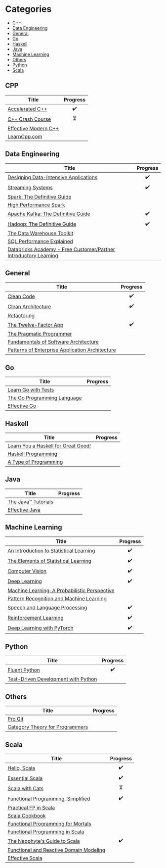 # Categories

* [C++](#cpp)
* [Data Engineering](#data-engineering)
* [General](#general)
* [Go](#go)
* [Haskell](#haskell)
* [Java](#java)
* [Machine Learning](#machine-learning)
* [Others](#others)
* [Python](#python)
* [Scala](#scala)

## CPP

| Title                                                                                               | Progress                 |
| --------------------------------------------------------------------------------------------------- | :----------------------: |
| [Accelerated C++](https://www.amazon.com/Accelerated-C-Practical-Programming-Example/dp/020170353X) | :heavy_check_mark:       |
| [C++ Crash Course](https://nostarch.com/cppcrashcourse)                                             | :hourglass_flowing_sand: |
| [Effective Modern C++](https://www.oreilly.com/library/view/effective-modern-c/9781491908419)       |                          |
| [LearnCpp.com](https://learncpp.com/)                                                               |                          |

## Data Engineering

| Title                                                                                                              | Progress           |
| ------------------------------------------------------------------------------------------------------------------ | :----------------: |
| [Designing Data-Intensive Applications](https://dataintensive.net/)                                                | :heavy_check_mark: |
| [Streaming Systems](http://streamingsystems.net/)                                                                  | :heavy_check_mark: |
| [Spark: The Definitive Guide](https://www.oreilly.com/library/view/spark-the-definitive/9781491912201/)            |                    |
| [High Performance Spark](https://www.oreilly.com/library/view/high-performance-spark/9781491943199/)               |                    |
| [Apache Kafka: The Definitive Guide](https://www.confluent.io/resources/kafka-the-definitive-guide/)               | :heavy_check_mark: |
| [Hadoop: The Definitive Guide](https://www.oreilly.com/library/view/hadoop-the-definitive/9781491901687/)          | :heavy_check_mark: |
| [The Data Warehouse Toolkit](https://www.amazon.com/Data-Warehouse-Toolkit-Definitive-Dimensional/dp/1118530802)   |                    |
| [SQL Performance Explained](https://use-the-index-luke.com/)                                                       |                    |
| [Databricks Academy - Free Customer/Partner Introductory Learning](https://academy.databricks.com)                 |                    |

## General

| Title                                                                                                                                          | Progress           |
| ---------------------------------------------------------------------------------------------------------------------------------------------- | :----------------: |
| [Clean Code](https://www.amazon.com/Clean-Code-Handbook-Software-Craftsmanship/dp/0132350882)                                                  | :heavy_check_mark: |
| [Clean Architecture](https://www.amazon.com/Clean-Architecture-Craftsmans-Software-Structure/dp/0134494164)                                    | :heavy_check_mark: |
| [Refactoring](https://www.amazon.com/Refactoring-Improving-Existing-Addison-Wesley-Signature-ebook/dp/B07LCM8RG2)                              |                    |
| [The Twelve-Factor App](https://12factor.net/)                                                                                                 | :heavy_check_mark: |
| [The Pragmatic Programmer](https://pragprog.com/book/tpp20/the-pragmatic-programmer-20th-anniversary-edition)                                  |                    | 
| [Fundamentals of Software Architecture](https://www.amazon.com/Fundamentals-Software-Architecture-Comprehensive-Characteristics/dp/1492043451) |                    | 
| [Patterns of Enterprise Application Architecture](https://www.amazon.com/Patterns-Enterprise-Application-Architecture-Martin/dp/0321127420)    |                    | 


## Go

| Title                                                               | Progress           |
| ------------------------------------------------------------------- | :----------------: |
| [Learn Go with Tests](https://quii.gitbook.io/learn-go-with-tests/) |                    |
| [The Go Programming Language](http://www.gopl.io/)                  |                    |
| [Effective Go](https://golang.org/doc/effective_go.html)            |                    |

## Haskell

| Title                                                               | Progress           |
| ------------------------------------------------------------------- | :----------------: |
| [Learn You a Haskell for Great Good!](http://learnyouahaskell.com/) |                    |
| [Haskell Programming](http://haskellbook.com/)                      |                    |
| [A Type of Programming](https://atypeofprogramming.com/)            |                    |

## Java

| Title                                                                                    | Progress |
| ---------------------------------------------------------------------------------------- | :------: |
| [The Java™ Tutorials](https://docs.oracle.com/javase/tutorial/)                          |          |
| [Effective Java](https://www.oreilly.com/library/view/effective-java-3rd/9780134686097/) |          |

## Machine Learning

| Title                                                                                                                                                                                   | Progress           |
| --------------------------------------------------------------------------------------------------------------------------------------------------------------------------------------- | :----------------: |
| [An Introduction to Statistical Learning](http://faculty.marshall.usc.edu/gareth-james/ISL/)                                                                                            | :heavy_check_mark: |
| [The Elements of Statistical Learning](https://web.stanford.edu/~hastie/ElemStatLearn/)                                                                                                 | :heavy_check_mark: |
| [Computer Vision](http://szeliski.org/Book/drafts/SzeliskiBook_20100903_draft.pdf)                                                                                                      | :heavy_check_mark: |
| [Deep Learning](http://www.deeplearningbook.org/)                                                                                                                                       | :heavy_check_mark: |
| [Machine Learning: A Probabilistic Perspective](https://www.amazon.com/Machine-Learning-Probabilistic-Perspective-Computation/dp/0262018020)                                            |                    |
| [Pattern Recognition and Machine Learning](http://users.isr.ist.utl.pt/~wurmd/Livros/school/Bishop%20-%20Pattern%20Recognition%20And%20Machine%20Learning%20-%20Springer%20%202006.pdf) |                    |
| [Speech and Language Processing](https://web.stanford.edu/~jurafsky/slp3/)                                                                                                              | :heavy_check_mark: |
| [Reinforcement Learning](http://incompleteideas.net/book/the-book.html)                                                                                                                 | :heavy_check_mark: |
| [Deep Learning with PyTorch](https://pytorch.org/deep-learning-with-pytorch)                                                                                                            | :heavy_check_mark: |

## Python

| Title                                                                      | Progress           |
| -------------------------------------------------------------------------- | :----------------: |
| [Fluent Python](http://shop.oreilly.com/product/0636920032519.do)          | :heavy_check_mark: |
| [Test-Driven Development with Python](https://www.obeythetestinggoat.com/) |                    |

## Others

| Title                                                                           | Progress           |
| ------------------------------------------------------------------------------- | :----------------: |
| [Pro Git](https://git-scm.com/book/en/v2)                                       |                    |
| [Category Theory for Programmers](https://github.com/hmemcpy/milewski-ctfp-pdf) |                    |

## Scala

| Title                                                                                                            | Progress                 |
| ---------------------------------------------------------------------------------------------------------------- | :----------------------: |
| [Hello, Scala](https://hello-scala.com/)                                                                         | :heavy_check_mark:       |
| [Essential Scala](https://underscore.io/books/essential-scala/)                                                  | :heavy_check_mark:       |
| [Scala with Cats](https://underscore.io/books/scala-with-cats/)                                                  | :hourglass_flowing_sand: |
| [Functional Programming, Simplified](https://alvinalexander.com/scala/functional-programming-simplified-book)    | :heavy_check_mark:       |
| [Practical FP in Scala](https://leanpub.com/pfp-scala)                                                           |                          |
| [Scala Cookbook](https://www.amazon.com/Scala-Cookbook-Object-Oriented-Functional-Programming/dp/1449339611)     |                          |
| [Functional Programming for Mortals](https://leanpub.com/fpmortals)                                              |                          |
| [Functional Programming in Scala](https://www.manning.com/books/functional-programming-in-scala)                 |                          |
| [The Neophyte's Guide to Scala](https://danielwestheide.com/books/the-neophytes-guide-to-scala/)                 | :heavy_check_mark:       |
| [Functional and Reactive Domain Modeling](https://www.manning.com/books/functional-and-reactive-domain-modeling) |                          |
| [Effective Scala](http://twitter.github.io/effectivescala/)                                                      |                          |
